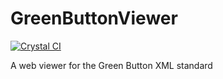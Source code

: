 # GreenButtonViewer

[![Crystal CI](https://github.com/EvanClements/GreenButtonViewer/actions/workflows/crystal.yml/badge.svg)](https://github.com/EvanClements/GreenButtonViewer/actions/workflows/crystal.yml)

A web viewer for the Green Button XML standard
